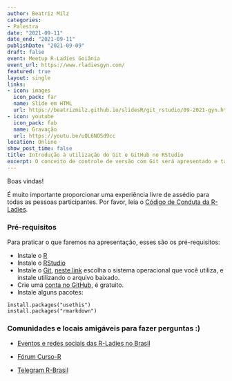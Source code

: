 ```yaml
---
author: Beatriz Milz
categories:
- Palestra
date: "2021-09-11"
date_end: "2021-09-11"
publishDate: "2021-09-09"
draft: false
event: Meetup R-Ladies Goiânia
event_url: https://www.rladiesgyn.com/
featured: true
layout: single
links:
- icon: images
  icon_pack: far
  name: Slide em HTML
  url: https://beatrizmilz.github.io/slidesR/git_rstudio/09-2021-gyn.html
- icon: youtube
  icon_pack: fab
  name: Gravação
  url: https://youtu.be/uQL6NOSd9cc
location: Online
show_post_time: false
title: Introdução à utilização do Git e GitHub no RStudio
excerpt: O conceito de controle de versão com Git será apresentado e também como podemos configurar o Git e o GitHub no RStudio para que seja possível versionar os projetos em R. Também aprenderemos a disponibilizar conteúdos dos projetos de forma online, através do GitHub Pages.
---
```



Boas vindas!

É muito importante proporcionar uma experiência livre de assédio para todas as pessoas participantes.  Por favor, leia o [Código de Conduta da R-Ladies](https://github.com/rladies/starter-kit/wiki/Code-of-Conduct#portuguese).



### Pré-requisitos

Para praticar o que faremos na apresentação, esses são os pré-requisitos:

  - Instale o [R](https://cran.r-project.org/)
  - Instale o [RStudio](https://www.rstudio.com/products/rstudio/download/)
  - Instale o [Git](https://git-scm.com/downloads), [neste link](https://git-scm.com/downloads) escolha o sistema operacional que você utiliza, e instale utilizando o arquivo baixado.
  - Crie uma [conta no GitHub](https://github.com/), é gratuito.
  - Instale alguns pacotes:

```{r echo=TRUE, eval=FALSE}
install.packages("usethis")
install.packages("rmarkdown")
```


### Comunidades e locais amigáveis para fazer perguntas :)

- [Eventos e redes sociais das R-Ladies no Brasil](https://github.com/R-Ladies-Sao-Paulo/RLadies-Brasil)

- [Fórum Curso-R](https://discourse.curso-r.com/)

- [Telegram R-Brasil](https://t.me/rbrasiloficial)


